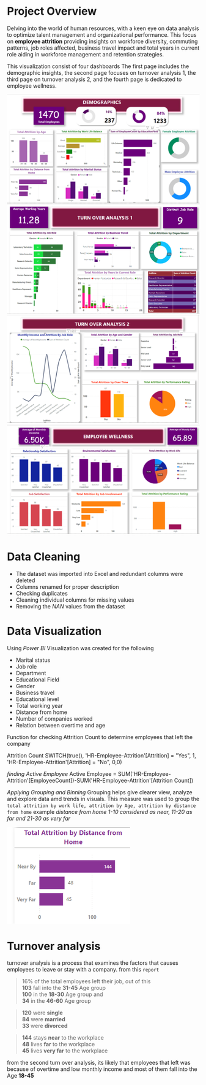 # Project Overview
Delving into the world of human resources, with a keen eye on data analysis to optimize talent management and organizational performance. This focus on **employee attrition** providing insights on workforce diversity, commuting patterns, job roles affected, business travel impact and total years in current role aiding in workforce management and retention strategies.

This visualization consist of four dashboards
The first page includes the demographic insights, the second page focuses on turnover analysis 1, the third page on turnover analysis 2, and the fourth page is dedicated to employee wellness.

<img src='demographics.png'>
<img src='analysis_1.png'>
<img src='analysis_2.png'>
<img src='employee_wellness.png'>

# Data Cleaning
- The dataset was imported into Excel and redundant columns were deleted
- Columns renamed for proper description
- Checking duplicates
- Cleaning individual columns for missing values
- Removing the *NAN* values from the dataset

# Data Visualization
Using *Power BI* Visualization was created for the following
- Marital status
- Job role
- Department
- Educational Field
- Gender
- Business travel
- Educational level
-  Total working year
- Distance from home
- Number of companies worked
- Relation between overtime and age

Function for checking Attrition Count to determine employees that left the company

Attrition Count
SWITCH(true(), 'HR-Employee-Attrition'[Attrition] = "Yes", 1, 'HR-Employee-Attrition'[Attrition] = "No", 0,0)


*finding Active Employee*
Active Employee = SUM('HR-Employee-Attrition'[EmployeeCount])-SUM('HR-Employee-Attrition'[Attrition Count])

*Applying Grouping and Binning*
Grouping helps give clearer view, analyze and explore data amd trends in visuals. This measure was used to group the
`total attrition by work life, attrition by Age, attrition by distance from home`
example *distance from home 1-10 considered as near, 11-20 as far and 21-30 as very far*

<img src='distance_home.png'>


# Turnover analysis
turnover analysis is a process that examines the factors that causes employees to leave or stay with a company.
from this `report`
>16% of the total employees left their job, out of this\
>**103** fall into the **31-45** Age group \
>**100** in the **18-30** Age group and \
>**34** in the **46-60** Age group

>**120** were **single** \
>**84** were **married** \
>**33** were **divorced** 


>**144** stays **near** to the workplace \
>**48** lives **far** to the workplace \
>**45** lives **very far** to the workplace

from the second turn over analysis, its likely that employees that left was because of overtime and low monthly income and most of them fall into the Age **18-45**